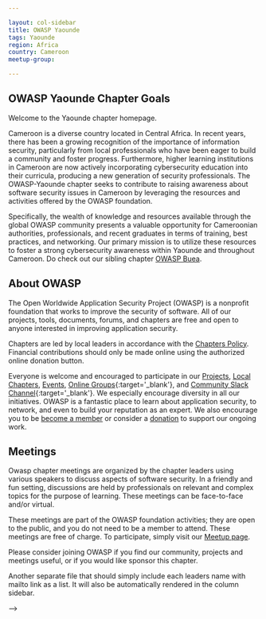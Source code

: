 ```yaml
---

layout: col-sidebar
title: OWASP Yaounde
tags: Yaounde
region: Africa
country: Cameroon
meetup-group:

---
```


## OWASP Yaounde Chapter Goals
Welcome to the Yaounde chapter homepage.

Cameroon is a diverse country located in Central Africa. In recent years, there has been a growing recognition of the importance of information security, particularly from local professionals who have been eager to build a community and foster progress. Furthermore, higher learning institutions in Cameroon are now actively incorporating cybersecurity education into their curricula, producing a new generation of security professionals. The OWASP-Yaounde chapter seeks to contribute to raising awareness about software security issues in Cameroon by leveraging the resources and activities offered by the OWASP foundation.

Specifically, the wealth of knowledge and resources available through the global OWASP community presents a valuable opportunity for Cameroonian authorities, professionals, and recent graduates in terms of training, best practices, and networking. Our primary mission is to utilize these resources to foster a strong cybersecurity awareness within Yaounde and throughout Cameroon. Do check out our sibling chapter [OWASP Buea](/www-chapter-buea/).

## About OWASP
The Open Worldwide Application Security Project (OWASP) is a nonprofit foundation that works to improve the security of software. All of our projects, tools, documents, forums, and chapters are free and open to anyone interested in improving application security. 

Chapters are led by local leaders in accordance with the [Chapters Policy](/www-policy/operational/chapters). Financial contributions should only be made online using the authorized online donation button. 

Everyone is welcome and encouraged to participate in our [Projects](/projects/), [Local Chapters](/chapters/), [Events](/events/), [Online Groups](https://groups.google.com/a/owasp.com/){:target='_blank'}, and [Community Slack Channel](https://owasp.slack.com/){:target='_blank'}. We especially encourage diversity in all our initiatives. OWASP is a fantastic place to learn about application security, to network, and even to build your reputation as an expert. We also encourage you to be [become a member](/membership/) or consider a [donation](/donate/) to support our ongoing work.

Meetings 
---------
Owasp chapter meetings are organized by the chapter leaders using various speakers to discuss aspects of software security. In a friendly and fun setting, discussions are held by professionals on relevant and complex topics for the purpose of learning. These meetings can be face-to-face and/or virtual.

These meetings are part of the OWASP foundation activities; they are open to the public, and you do not need to be a member to attend. These meetings are free of charge. To participate, simply visit our [Meetup page](/#).

Please consider joining OWASP if you find our community, projects and meetings useful, or if you would like sponsor this chapter.


Another separate file that should simply include each leaders name with mailto link as a list. It will also be automatically rendered in the column sidebar.

-->
